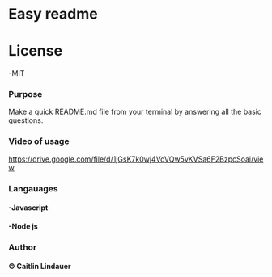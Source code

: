 # Easy readme

# License
-MIT

### Purpose
Make a quick README.md file from your terminal by answering all the basic questions.

### Video of usage
https://drive.google.com/file/d/1jGsK7k0wj4VoVQw5vKVSa6F2BzpcSoai/view

### Langauages
#### -Javascript
#### -Node js

### Author
#### © Caitlin Lindauer
